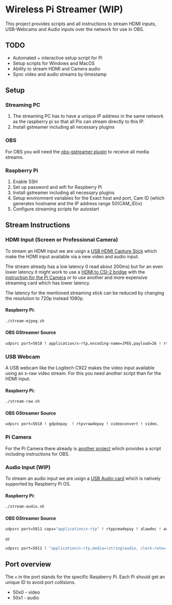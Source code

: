 # Wireless Pi Streamer (WIP)
This project provides scripts and all instructions to stream HDMI inputs, USB-Webcams and Audio inputs over the network for use in OBS.

## TODO
- Automated + interactive setup script for Pi
- Setup scripts for Windows and MacOS
- Ability to stream HDMI and Camera audio
- Sync video and audio streams by timestamp

## Setup
### Streaming PC
1. The streaming PC has to have a unique IP address in the same network as the raspberry pi so that all Pis can stream directly to this IP.
2. Install gstreamer including all necessary plugins

### OBS
For OBS you will need the [obs-gstreamer plugin](https://github.com/fzwoch/obs-gstreamer) to receive all media streams.

### Raspberry Pi
1. Enable SSH
2. Set up password and wifi for Raspberry Pi
3. Install gstreamer including all necessary plugins
4. Setup environment variables for the Exact host and port, Cam ID (which generates hostname and the IP address range 50{CAM_ID}x)
5. Configure streaming scripts for autostart

## Stream Instructions
### HDMI Input (Screen or Professional Camera)
To stream an HDMI input we are usign a [USB HDMI Capture Stick](https://de.aliexpress.com/item/1005001418537929.html) which make the HDMI input available via a new video and audio input.

The stream already has a low latency (I read about 200ms) but for an even lower latency it might work to use a [HDMI to CSI-2 bridge](https://de.aliexpress.com/item/4000102166176.html) with the [instruction for the Pi Camera](#pi-camera) or to use another and more expensive streaming card which has lower latency.

The latency for the mentioned streaming stick can be reduced by changing the resolution to 720p instead 1080p.

#### Raspberry Pi:

```bash
./stream-mjpeg.sh
```

#### OBS GStreamer Source

```bash
udpsrc port=5010 ! application/x-rtp,encoding-name=JPEG,payload=26 ! rtpjpegdepay ! jpegdec ! video.
```

### USB Webcam
A USB webcam like the Logitech C922 makes the video input available using an x-raw video stream. For this you need another script than for the HDMI input.

#### Raspberry Pi:

```bash
./stream-raw.sh
```

#### OBS GStreamer Source

```bash
udpsrc port=5010 ! gdpdepay  ! rtpvrawdepay ! videoconvert ! video.
```

### Pi Camera
For the Pi Camera there already is [another project](https://github.com/hotsparklab/raspberry-pi-udp-camera) which provides a script including instructions for OBS.

### Audio Input (WIP)
To stream an audio input we are usign a [USB Audio card](https://de.aliexpress.com/item/32721660686.html) which is natively supported by Raspberry Pi OS.

#### Raspberry Pi:

```bash
./stream-audio.sh
```

#### OBS GStreamer Source

```bash
udpsrc port=5011 caps="application/x-rtp" ! rtppcmadepay ! alawdec ! audio.
```
or
```bash
udpsrc port=5011 ! "application/x-rtp,media=(string)audio, clock-rate=(int)48000, channels=1, payload=(int)96" ! rtpjitterbuffer latency=35 ! rtpL24depay ! audioconvert ! jackaudiosink  buffer-time=35000
```

## Port overview

The `x` in the port stands for the specific Raspberry Pi. Each Pi should get an unique ID to avoid port collisions.

- 50x0 - video
- 50x1 - audio